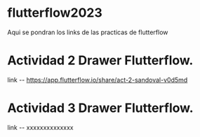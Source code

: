 # flutterflow2023
Aqui se pondran los links de las practicas de flutterflow

# Actividad 2 Drawer Flutterflow.
   link -- https://app.flutterflow.io/share/act-2-sandoval-v0d5md

# Actividad 3 Drawer Flutterflow.
   link -- xxxxxxxxxxxxxx
